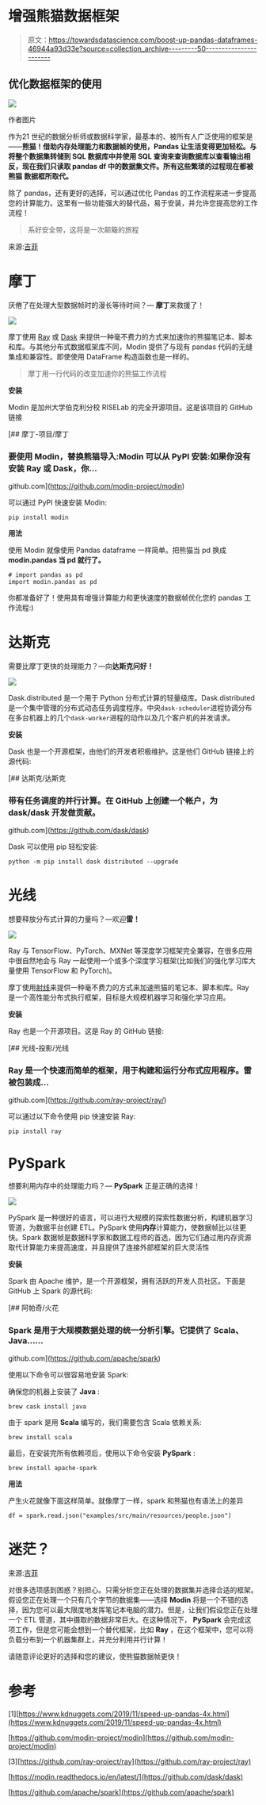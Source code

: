 # 增强熊猫数据框架

> 原文：<https://towardsdatascience.com/boost-up-pandas-dataframes-46944a93d33e?source=collection_archive---------50----------------------->

## 优化数据框架的使用

![](img/c2963daab11c0a331a2941a100f3d073.png)

作者图片

作为21 世纪的数据分析师或数据科学家，最基本的、被所有人广泛使用的框架是——**熊猫！**借助内存处理能力和数据帧的使用，Pandas 让生活变得更加轻松。与将整个数据集转储到 SQL 数据库中并使用 SQL 查询来查询数据库以查看输出相反，现在我们只读取 pandas df 中的数据集文件。所有这些繁琐的过程现在都被**熊猫** **数据框所取代。**

除了 pandas，还有更好的选择，可以通过优化 Pandas 的工作流程来进一步提高您的计算能力。这里有一些功能强大的替代品，易于安装，并允许您提高您的工作流程！

> 系好安全带，这将是一次颠簸的旅程

来源:[吉菲](https://media.giphy.com/media/3oAt1NNFH378qnqPKM/giphy.gif)

# 摩丁

厌倦了在处理大型数据帧时的漫长等待时间？— **摩丁**来救援了！

![](img/07bc07842b455ccadf30c8d7af515102.png)

摩丁使用 [Ray](https://github.com/ray-project/ray/) 或 [Dask](https://dask.org/) 来提供一种毫不费力的方式来加速你的熊猫笔记本、脚本和库。与其他分布式数据框架库不同，Modin 提供了与现有 pandas 代码的无缝集成和兼容性。即使使用 DataFrame 构造函数也是一样的。

> 摩丁用一行代码的改变加速你的熊猫工作流程

**安装**

Modin 是加州大学伯克利分校 RISELab 的完全开源项目。这是该项目的 GitHub 链接

[](https://github.com/modin-project/modin) [## 摩丁-项目/摩丁

### 要使用 Modin，替换熊猫导入:Modin 可以从 PyPI 安装:如果你没有安装 Ray 或 Dask，你…

github.com](https://github.com/modin-project/modin) 

可以通过 PyPI 快速安装 Modin:

```
pip install modin
```

**用法**

使用 Modin 就像使用 Pandas dataframe 一样简单。把熊猫当 pd 换成 **modin.pandas 当 pd 就行了。**

```
# import pandas as pd
import modin.pandas as pd
```

你都准备好了！使用具有增强计算能力和更快速度的数据帧优化您的 pandas 工作流程:)

# 达斯克

需要比摩丁更快的处理能力？—向**达斯克问好！**

![](img/7187e57327376dd8532d31848bbd507a.png)

Dask.distributed 是一个用于 Python 分布式计算的轻量级库。Dask.distributed 是一个集中管理的分布式动态任务调度程序。中央`dask-scheduler`进程协调分布在多台机器上的几个`dask-worker`进程的动作以及几个客户机的并发请求。

**安装**

Dask 也是一个开源框架，由他们的开发者积极维护。这是他们 GitHub 链接上的源代码:

[](https://github.com/dask/dask) [## 达斯克/达斯克

### 带有任务调度的并行计算。在 GitHub 上创建一个帐户，为 dask/dask 开发做贡献。

github.com](https://github.com/dask/dask) 

Dask 可以使用 pip 轻松安装:

```
python -m pip install dask distributed --upgrade
```

# 光线

想要释放分布式计算的力量吗？—欢迎**雷！**

![](img/ccf620a7aa8a98668fe1dcf9b20d4c82.png)

Ray 与 TensorFlow、PyTorch、MXNet 等深度学习框架完全兼容，在很多应用中很自然地会与 Ray 一起使用一个或多个深度学习框架(比如我们的强化学习库大量使用 TensorFlow 和 PyTorch)。

摩丁使用[射线](https://github.com/ray-project/ray/)来提供一种毫不费力的方式来加速熊猫的笔记本、脚本和库。Ray 是一个高性能分布式执行框架，目标是大规模机器学习和强化学习应用。

**安装**

Ray 也是一个开源项目。这是 Ray 的 GitHub 链接:

[](https://github.com/ray-project/ray/) [## 光线-投影/光线

### Ray 是一个快速而简单的框架，用于构建和运行分布式应用程序。雷被包装成…

github.com](https://github.com/ray-project/ray/) 

可以通过以下命令使用 pip 快速安装 Ray:

```
pip install ray
```

# PySpark

想要利用内存中的处理能力吗？— **PySpark** 正是正确的选择！

![](img/a52fedf07b841a8ba0e759eb648798ab.png)

PySpark 是一种很好的语言，可以进行大规模的探索性数据分析，构建机器学习管道，为数据平台创建 ETL。PySpark 使用**内存**计算能力，使数据帧比以往更快。Spark 数据帧是数据科学家和数据工程师的首选，因为它们通过用内存资源取代计算能力来提高速度，并且提供了连接外部框架的巨大灵活性

**安装**

Spark 由 Apache 维护，是一个开源框架，拥有活跃的开发人员社区。下面是 GitHub 上 Spark 的源代码:

[](https://github.com/apache/spark) [## 阿帕奇/火花

### Spark 是用于大规模数据处理的统一分析引擎。它提供了 Scala、Java……

github.com](https://github.com/apache/spark) 

使用以下命令可以很容易地安装 Spark:

确保您的机器上安装了 **Java** :

```
brew cask install java
```

由于 spark 是用 **Scala** 编写的，我们需要包含 Scala 依赖关系:

```
brew install scala
```

最后，在安装完所有依赖项后，使用以下命令安装 **PySpark** :

```
brew install apache-spark
```

**用法**

产生火花就像下面这样简单。就像摩丁一样，spark 和熊猫也有语法上的差异

```
df = spark.read.json("examples/src/main/resources/people.json")
```

# 迷茫？

来源:[吉菲](https://media.giphy.com/media/Uni2jYCihB3fG/giphy.gif)

对很多选项感到困惑？别担心。只需分析您正在处理的数据集并选择合适的框架。假设您正在处理一个只有几个字节的数据集——选择 **Modin** 将是一个不错的选择，因为您可以最大限度地发挥笔记本电脑的潜力。但是，让我们假设您正在处理一个 ETL 管道，其中摄取的数据非常巨大。在这种情况下， **PySpark** 会完成这项工作，但是您可能会想到一个替代框架，比如 **Ray** ，在这个框架中，您可以将负载分布到一个机器集群上，并充分利用并行计算！

请随意评论更好的选择和您的建议，使熊猫数据帧更快！

# 参考

[1][https://www.kdnuggets.com/2019/11/speed-up-pandas-4x.html](https://www.kdnuggets.com/2019/11/speed-up-pandas-4x.html)

[https://github.com/modin-project/modin](https://github.com/modin-project/modin)

[3][https://github.com/ray-project/ray](https://github.com/ray-project/ray)

[https://modin.readthedocs.io/en/latest/](https://github.com/dask/dask)

[https://github.com/apache/spark](https://github.com/apache/spark)